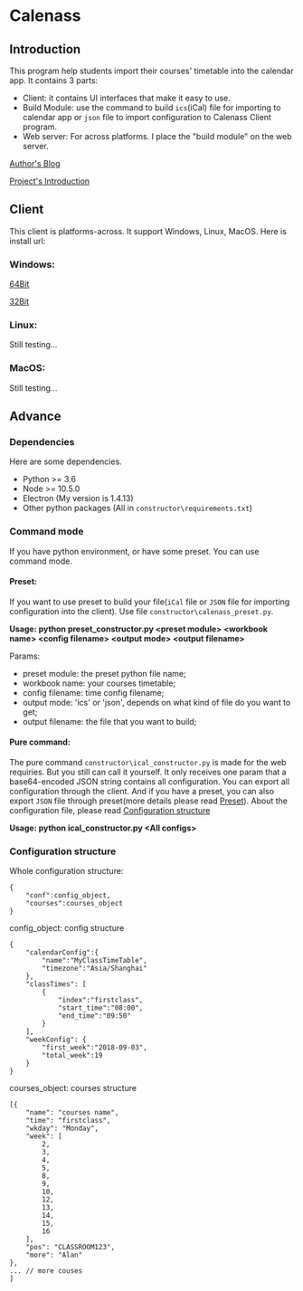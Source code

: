 # Calenass

## Introduction

This program help students import their courses' timetable into the calendar app. It contains 3 parts:

- Client: it contains UI interfaces that make it easy to use.
- Build Module: use the command to build `ics`(iCal) file for importing to calendar app or `json` file to import configuration to Calenass Client program. 
- Web server: For across platforms. I place the "build module" on the web server.

[Author's Blog](https://www.mrxzh.com/)

[Project's Introduction](https://www.mrxzh.com/calenass-qingsongguanlikechengricheng/)

## Client

This client is platforms-across. It support Windows, Linux, MacOS. Here is install url:

### Windows:

[64Bit](https://share.weiyun.com/513rbmZ)

[32Bit](https://share.weiyun.com/5VFyTzE)

### Linux:

Still testing...

### MacOS:

Still testing...

## Advance

### Dependencies

Here are some dependencies.

- Python >= 3.6
- Node >= 10.5.0
- Electron (My version is 1.4.13)
- Other python packages (All in `constructor\requirements.txt`)


### Command mode

If you have python environment, or have some preset. You can use command mode.

#### Preset:

If you want to use preset to build your file(`iCal` file or `JSON` file for importing configuration into the client). Use file `constructor\calenass_preset.py`.

**Usage: python preset_constructor.py \<preset module\> \<workbook name\> \<config filename\> \<output mode\> \<output filename\>**

Params:
- preset module: the preset python file name;
- workbook name: your courses timetable;
- config filename: time config filename;
- output mode: 'ics' or 'json', depends on what kind of file do you want to get;
- output filename:  the file that you want to build;

#### Pure command:

The pure command `constructor\ical_constructor.py` is made for the web requiries. But you still can call it yourself. It only receives one param that a base64-encoded JSON string contains all configuration. You can export all configuration through the client. And if you have a preset, you can also export `JSON` file through preset(more details please read [Preset](#preset)). About the configuration file, please read [Configuration structure](#Configuration+structure)

**Usage: python ical_constructor.py \<All configs\>**

### Configuration structure

Whole configuration structure:
```
{
    "conf":config_object,
    "courses":courses_object
}
```
config_object: config structure
```
{
    "calendarConfig":{
        "name":"MyClassTimeTable",
        "timezone":"Asia/Shanghai"
    },
    "classTimes": [
        {
            "index":"firstclass",
            "start_time":"08:00",
            "end_time":"09:50"
        }
    ],
    "weekConfig": {
        "first_week":"2018-09-03",
        "total_week":19
    }
}
```

courses_object: courses structure

```
[{
    "name": "courses name",
    "time": "firstclass",
    "wkday": "Monday",
    "week": [
        2,
        3,
        4,
        5,
        8,
        9,
        10,
        12,
        13,
        14,
        15,
        16
    ],
    "pos": "CLASSROOM123",
    "more": "Alan"
},
... // more couses
]
```
